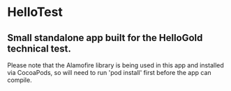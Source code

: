 # HelloTest
## Small standalone app built for the HelloGold technical test.

Please note that the Alamofire library is being used in this app and installed via CocoaPods, so will need to run 'pod install' first before the app can compile.
